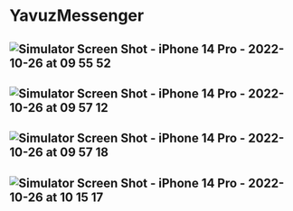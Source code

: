 # YavuzMessenger

![Simulator Screen Shot - iPhone 14 Pro - 2022-10-26 at 09 55 52](https://user-images.githubusercontent.com/93709995/197960659-ee019807-e24b-43ed-8061-4ceab55ea3d1.png)
---------
![Simulator Screen Shot - iPhone 14 Pro - 2022-10-26 at 09 57 12](https://user-images.githubusercontent.com/93709995/197960673-18da1c05-f742-4b09-8882-f66cdb9cc9da.png)
---------
![Simulator Screen Shot - iPhone 14 Pro - 2022-10-26 at 09 57 18](https://user-images.githubusercontent.com/93709995/197960684-193be880-e7e9-43a4-9553-402f90758aa9.png)
---------
![Simulator Screen Shot - iPhone 14 Pro - 2022-10-26 at 10 15 17](https://user-images.githubusercontent.com/93709995/197960695-8f9f93ea-4347-4513-9dbd-c918718c62f6.png)
---------
